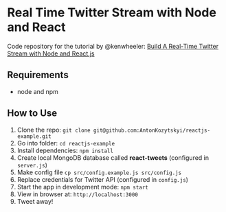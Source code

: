 # Real Time Twitter Stream with Node and React

Code repository for the tutorial by @kenwheeler: [Build A Real-Time Twitter Stream with Node and React.js](http://scotch.io/tutorials/javascript/build-a-real-time-twitter-stream-with-node-and-react-js)

## Requirements

- node and npm

## How to Use

1. Clone the repo: `git clone git@github.com:AntonKozytskyi/reactjs-example.git`
2. Go into folder: `cd reactjs-example`
3. Install dependencies: `npm install`
4. Create local MongoDB database called **react-tweets** (configured in `server.js`)
5. Make config file `cp src/config.example.js src/config.js`
6. Replace credentials for Twitter API (configured in `config.js`)
7. Start the app in development mode: `npm start`
8. View in browser at: `http://localhost:3000`
9. Tweet away!
